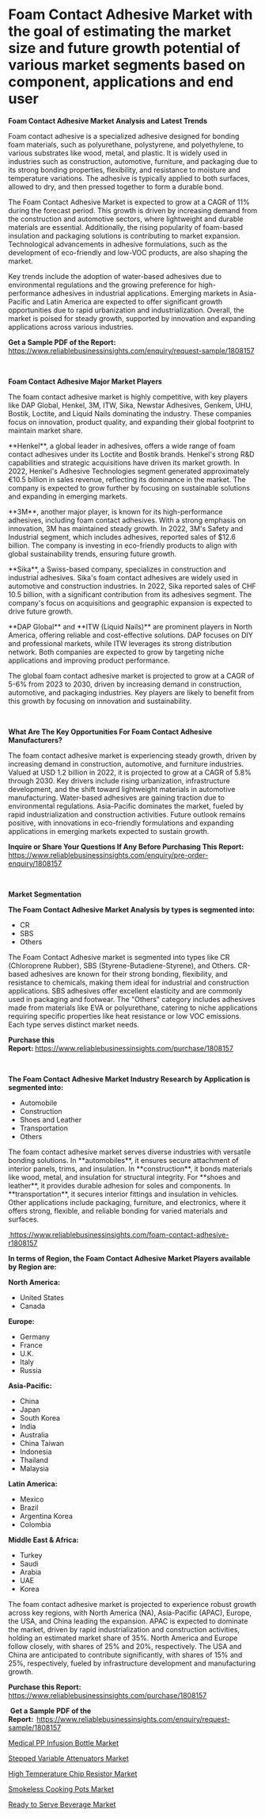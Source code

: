 <p><h1>Foam Contact Adhesive Market with the goal of estimating the market size and future growth potential of various market segments based on component, applications and end user</h1></p><p><strong>Foam Contact Adhesive Market Analysis and Latest Trends</strong></p>
<p><p>Foam contact adhesive is a specialized adhesive designed for bonding foam materials, such as polyurethane, polystyrene, and polyethylene, to various substrates like wood, metal, and plastic. It is widely used in industries such as construction, automotive, furniture, and packaging due to its strong bonding properties, flexibility, and resistance to moisture and temperature variations. The adhesive is typically applied to both surfaces, allowed to dry, and then pressed together to form a durable bond.</p><p>The Foam Contact Adhesive Market is expected to grow at a CAGR of 11% during the forecast period. This growth is driven by increasing demand from the construction and automotive sectors, where lightweight and durable materials are essential. Additionally, the rising popularity of foam-based insulation and packaging solutions is contributing to market expansion. Technological advancements in adhesive formulations, such as the development of eco-friendly and low-VOC products, are also shaping the market.</p><p>Key trends include the adoption of water-based adhesives due to environmental regulations and the growing preference for high-performance adhesives in industrial applications. Emerging markets in Asia-Pacific and Latin America are expected to offer significant growth opportunities due to rapid urbanization and industrialization. Overall, the market is poised for steady growth, supported by innovation and expanding applications across various industries.</p></p>
<p><strong>Get a Sample PDF of the Report:&nbsp;</strong> <a href="https://www.reliablebusinessinsights.com/enquiry/request-sample/1808157?utm_campaign=117&utm_medium=2&utm_source=Github&utm_content=ia&utm_term=29012025&utm_id=foam-contact-adhesive">https://www.reliablebusinessinsights.com/enquiry/request-sample/1808157</a></p>
<p>&nbsp;</p>
<p><strong>Foam Contact Adhesive Major Market Players</strong></p>
<p><p>The foam contact adhesive market is highly competitive, with key players like DAP Global, Henkel, 3M, ITW, Sika, Newstar Adhesives, Genkem, UHU, Bostik, Loctite, and Liquid Nails dominating the industry. These companies focus on innovation, product quality, and expanding their global footprint to maintain market share.</p><p>**Henkel**, a global leader in adhesives, offers a wide range of foam contact adhesives under its Loctite and Bostik brands. Henkel's strong R&D capabilities and strategic acquisitions have driven its market growth. In 2022, Henkel's Adhesive Technologies segment generated approximately €10.5 billion in sales revenue, reflecting its dominance in the market. The company is expected to grow further by focusing on sustainable solutions and expanding in emerging markets.</p><p>**3M**, another major player, is known for its high-performance adhesives, including foam contact adhesives. With a strong emphasis on innovation, 3M has maintained steady growth. In 2022, 3M's Safety and Industrial segment, which includes adhesives, reported sales of $12.6 billion. The company is investing in eco-friendly products to align with global sustainability trends, ensuring future growth.</p><p>**Sika**, a Swiss-based company, specializes in construction and industrial adhesives. Sika's foam contact adhesives are widely used in automotive and construction industries. In 2022, Sika reported sales of CHF 10.5 billion, with a significant contribution from its adhesives segment. The company's focus on acquisitions and geographic expansion is expected to drive future growth.</p><p>**DAP Global** and **ITW (Liquid Nails)** are prominent players in North America, offering reliable and cost-effective solutions. DAP focuses on DIY and professional markets, while ITW leverages its strong distribution network. Both companies are expected to grow by targeting niche applications and improving product performance.</p><p>The global foam contact adhesive market is projected to grow at a CAGR of 5-6% from 2023 to 2030, driven by increasing demand in construction, automotive, and packaging industries. Key players are likely to benefit from this growth by focusing on innovation and sustainability.</p></p>
<p>&nbsp;</p>
<p><strong>What Are The Key Opportunities For Foam Contact Adhesive Manufacturers?</strong></p>
<p><p>The foam contact adhesive market is experiencing steady growth, driven by increasing demand in construction, automotive, and furniture industries. Valued at USD 1.2 billion in 2022, it is projected to grow at a CAGR of 5.8% through 2030. Key drivers include rising urbanization, infrastructure development, and the shift toward lightweight materials in automotive manufacturing. Water-based adhesives are gaining traction due to environmental regulations. Asia-Pacific dominates the market, fueled by rapid industrialization and construction activities. Future outlook remains positive, with innovations in eco-friendly formulations and expanding applications in emerging markets expected to sustain growth.</p></p>
<p><strong>Inquire or Share Your Questions If Any Before Purchasing This Report:</strong> <a href="https://www.reliablebusinessinsights.com/enquiry/pre-order-enquiry/1808157?utm_campaign=117&utm_medium=2&utm_source=Github&utm_content=ia&utm_term=29012025&utm_id=foam-contact-adhesive">https://www.reliablebusinessinsights.com/enquiry/pre-order-enquiry/1808157</a></p>
<p>&nbsp;</p>
<p><strong>Market Segmentation</strong></p>
<p><strong>The Foam Contact Adhesive Market Analysis by types is segmented into:</strong></p>
<p><ul><li>CR</li><li>SBS</li><li>Others</li></ul></p>
<p><p>The Foam Contact Adhesive market is segmented into types like CR (Chloroprene Rubber), SBS (Styrene-Butadiene-Styrene), and Others. CR-based adhesives are known for their strong bonding, flexibility, and resistance to chemicals, making them ideal for industrial and construction applications. SBS adhesives offer excellent elasticity and are commonly used in packaging and footwear. The "Others" category includes adhesives made from materials like EVA or polyurethane, catering to niche applications requiring specific properties like heat resistance or low VOC emissions. Each type serves distinct market needs.</p></p>
<p><strong>Purchase this Report:&nbsp;</strong><a href="https://www.reliablebusinessinsights.com/purchase/1808157?utm_campaign=117&utm_medium=2&utm_source=Github&utm_content=ia&utm_term=29012025&utm_id=foam-contact-adhesive">https://www.reliablebusinessinsights.com/purchase/1808157</a></p>
<p>&nbsp;</p>
<p><strong>The Foam Contact Adhesive Market Industry Research by Application is segmented into:</strong></p>
<p><ul><li>Automobile</li><li>Construction</li><li>Shoes and Leather</li><li>Transportation</li><li>Others</li></ul></p>
<p><p>The foam contact adhesive market serves diverse industries with versatile bonding solutions. In **automobiles**, it ensures secure attachment of interior panels, trims, and insulation. In **construction**, it bonds materials like wood, metal, and insulation for structural integrity. For **shoes and leather**, it provides durable adhesion for soles and components. In **transportation**, it secures interior fittings and insulation in vehicles. Other applications include packaging, furniture, and electronics, where it offers strong, flexible, and reliable bonding for varied materials and surfaces.</p></p>
<p><a href="https://www.reliablebusinessinsights.com/foam-contact-adhesive-r1808157?utm_campaign=117&utm_medium=2&utm_source=Github&utm_content=ia&utm_term=29012025&utm_id=foam-contact-adhesive">&nbsp;https://www.reliablebusinessinsights.com/foam-contact-adhesive-r1808157</a></p>
<p><strong>In terms of Region, the Foam Contact Adhesive Market Players available by Region are:</strong></p>
<p>
    <p> <strong> North America: </strong>
        <ul>
            <li>United States</li>
            <li>Canada</li>
        </ul>
        </p> 
    <p> <strong> Europe: </strong>
        <ul>
            <li>Germany</li>
            <li>France</li>
            <li>U.K.</li>
            <li>Italy</li>
            <li>Russia</li>
        </ul>
        </p> 
    <p> <strong> Asia-Pacific: </strong>
        <ul>
            <li>China</li>
            <li>Japan</li>
            <li>South Korea</li>
            <li>India</li>
            <li>Australia</li>
            <li>China Taiwan</li>
            <li>Indonesia</li>
            <li>Thailand</li>
            <li>Malaysia</li>
        </ul>
        </p> 
    <p> <strong> Latin America: </strong>
        <ul>
            <li>Mexico</li>
            <li>Brazil</li>
            <li>Argentina Korea</li>
            <li>Colombia</li>
        </ul>
        </p> 
    <p> <strong> Middle East & Africa: </strong>
        <ul>
            <li>Turkey</li>
            <li>Saudi</li>
            <li>Arabia</li>
            <li>UAE</li>
            <li>Korea</li>
        </ul>
    </p>
    </p>
<p><p>The foam contact adhesive market is projected to experience robust growth across key regions, with North America (NA), Asia-Pacific (APAC), Europe, the USA, and China leading the expansion. APAC is expected to dominate the market, driven by rapid industrialization and construction activities, holding an estimated market share of 35%. North America and Europe follow closely, with shares of 25% and 20%, respectively. The USA and China are anticipated to contribute significantly, with shares of 15% and 25%, respectively, fueled by infrastructure development and manufacturing growth.</p></p>
<p><strong>Purchase this Report: </strong><a href="https://www.reliablebusinessinsights.com/purchase/1808157?utm_campaign=117&utm_medium=2&utm_source=Github&utm_content=ia&utm_term=29012025&utm_id=foam-contact-adhesive">https://www.reliablebusinessinsights.com/purchase/1808157</a></p>
<p>&nbsp;<strong>Get a Sample PDF of the Report:&nbsp;&nbsp;</strong><a href="https://www.reliablebusinessinsights.com/enquiry/request-sample/1808157?utm_campaign=117&utm_medium=2&utm_source=Github&utm_content=ia&utm_term=29012025&utm_id=foam-contact-adhesive">https://www.reliablebusinessinsights.com/enquiry/request-sample/1808157</a></p>
<p><strong></strong></p>
<p><p><a href="https://www.linkedin.com/pulse/analyzing-historical-growth-trends-driversof-medical-pp-infusion-jlkqe?utm_campaign=117&utm_medium=2&utm_source=Github&utm_content=ia&utm_term=29012025&utm_id=foam-contact-adhesive">Medical PP Infusion Bottle Market</a></p><p><a href="https://www.linkedin.com/pulse/according-market-research-stepped-variable-attenuators-size-wlfbe?utm_campaign=117&utm_medium=2&utm_source=Github&utm_content=ia&utm_term=29012025&utm_id=foam-contact-adhesive">Stepped Variable Attenuators Market</a></p><p><a href="https://www.linkedin.com/pulse/high-temperature-chip-resistor-market-forecasted-considering-hsl7e?utm_campaign=117&utm_medium=2&utm_source=Github&utm_content=ia&utm_term=29012025&utm_id=foam-contact-adhesive">High Temperature Chip Resistor Market</a></p><p><a href="https://www.linkedin.com/pulse/smokeless-cooking-pots-market-demand-revenue-insights-53-cagr-oqnye?utm_campaign=117&utm_medium=2&utm_source=Github&utm_content=ia&utm_term=29012025&utm_id=foam-contact-adhesive">Smokeless Cooking Pots Market</a></p><p><a href="https://www.linkedin.com/pulse/projected-growth-ready-serve-beverage-market-from-2025-2032-9alle?utm_campaign=117&utm_medium=2&utm_source=Github&utm_content=ia&utm_term=29012025&utm_id=foam-contact-adhesive">Ready to Serve Beverage Market</a></p></p>